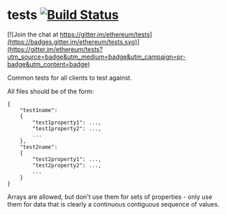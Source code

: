 tests   [![Build Status](https://travis-ci.org/ethereum/tests.svg?branch=develop)](https://travis-ci.org/ethereum/tests)
=====

[![Join the chat at https://gitter.im/ethereum/tests](https://badges.gitter.im/ethereum/tests.svg)](https://gitter.im/ethereum/tests?utm_source=badge&utm_medium=badge&utm_campaign=pr-badge&utm_content=badge)

Common tests for all clients to test against.

All files should be of the form:

```
{
	"test1name":
	{
		"test1property1": ...,
		"test1property2": ...,
		...
	},
	"test2name":
	{
		"test2property1": ...,
		"test2property2": ...,
		...
	}
}
```

Arrays are allowed, but don't use them for sets of properties - only use them for data that is clearly a continuous contiguous sequence of values.

